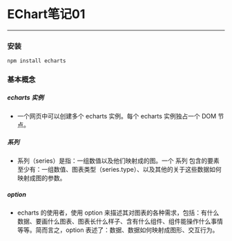 # EChart笔记01
---
### 安装
```
npm install echarts
```
### 基本概念
##### echarts 实例
- 一个网页中可以创建多个 echarts 实例。每个 echarts 实例独占一个 DOM 节点。
##### 系列
- 系列（series）是指：一组数值以及他们映射成的图。一个 系列 包含的要素至少有：一组数值、图表类型（series.type）、以及其他的关于这些数据如何映射成图的参数。
##### option
- echarts 的使用者，使用 option 来描述其对图表的各种需求，包括：有什么数据、要画什么图表、图表长什么样子、含有什么组件、组件能操作什么事情等等。简而言之，option 表述了：数据、数据如何映射成图形、交互行为。